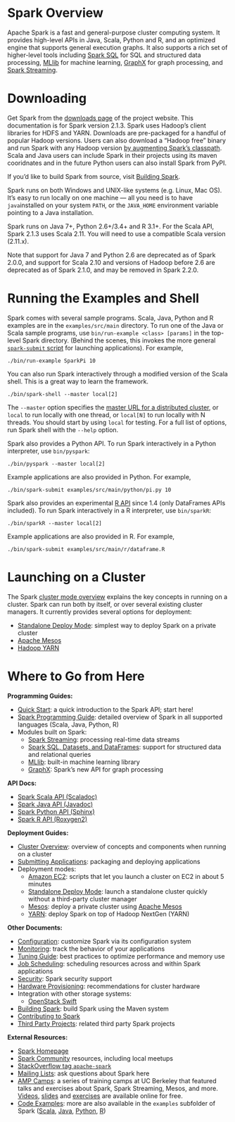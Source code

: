# Spark Overview

Apache Spark is a fast and general-purpose cluster computing system. It provides high-level APIs in Java, Scala, Python and R, and an optimized engine that supports general execution graphs. It also supports a rich set of higher-level tools including [Spark SQL](http://spark.apache.org/docs/2.1.3/sql-programming-guide.html) for SQL and structured data processing, [MLlib](http://spark.apache.org/docs/2.1.3/ml-guide.html) for machine learning, [GraphX](http://spark.apache.org/docs/2.1.3/graphx-programming-guide.html) for graph processing, and [Spark Streaming](http://spark.apache.org/docs/2.1.3/streaming-programming-guide.html).

# Downloading

Get Spark from the [downloads page](http://spark.apache.org/downloads.html) of the project website. This documentation is for Spark version 2.1.3. Spark uses Hadoop’s client libraries for HDFS and YARN. Downloads are pre-packaged for a handful of popular Hadoop versions. Users can also download a “Hadoop free” binary and run Spark with any Hadoop version [by augmenting Spark’s classpath](http://spark.apache.org/docs/2.1.3/hadoop-provided.html). Scala and Java users can include Spark in their projects using its maven cooridnates and in the future Python users can also install Spark from PyPI.

If you’d like to build Spark from source, visit [Building Spark](http://spark.apache.org/docs/2.1.3/building-spark.html).

Spark runs on both Windows and UNIX-like systems (e.g. Linux, Mac OS). It’s easy to run locally on one machine — all you need is to have `java`installed on your system `PATH`, or the `JAVA_HOME` environment variable pointing to a Java installation.

Spark runs on Java 7+, Python 2.6+/3.4+ and R 3.1+. For the Scala API, Spark 2.1.3 uses Scala 2.11. You will need to use a compatible Scala version (2.11.x).

Note that support for Java 7 and Python 2.6 are deprecated as of Spark 2.0.0, and support for Scala 2.10 and versions of Hadoop before 2.6 are deprecated as of Spark 2.1.0, and may be removed in Spark 2.2.0.

# Running the Examples and Shell

Spark comes with several sample programs. Scala, Java, Python and R examples are in the `examples/src/main` directory. To run one of the Java or Scala sample programs, use `bin/run-example <class> [params]` in the top-level Spark directory. (Behind the scenes, this invokes the more general [`spark-submit` script](http://spark.apache.org/docs/2.1.3/submitting-applications.html) for launching applications). For example,

```
./bin/run-example SparkPi 10
```

You can also run Spark interactively through a modified version of the Scala shell. This is a great way to learn the framework.

```
./bin/spark-shell --master local[2]
```

The `--master` option specifies the [master URL for a distributed cluster](http://spark.apache.org/docs/2.1.3/submitting-applications.html#master-urls), or `local` to run locally with one thread, or `local[N]` to run locally with N threads. You should start by using `local` for testing. For a full list of options, run Spark shell with the `--help` option.

Spark also provides a Python API. To run Spark interactively in a Python interpreter, use `bin/pyspark`:

```
./bin/pyspark --master local[2]
```

Example applications are also provided in Python. For example,

```
./bin/spark-submit examples/src/main/python/pi.py 10
```

Spark also provides an experimental [R API](http://spark.apache.org/docs/2.1.3/sparkr.html) since 1.4 (only DataFrames APIs included). To run Spark interactively in a R interpreter, use `bin/sparkR`:

```
./bin/sparkR --master local[2]
```

Example applications are also provided in R. For example,

```
./bin/spark-submit examples/src/main/r/dataframe.R
```

# Launching on a Cluster

The Spark [cluster mode overview](http://spark.apache.org/docs/2.1.3/cluster-overview.html) explains the key concepts in running on a cluster. Spark can run both by itself, or over several existing cluster managers. It currently provides several options for deployment:

- [Standalone Deploy Mode](http://spark.apache.org/docs/2.1.3/spark-standalone.html): simplest way to deploy Spark on a private cluster
- [Apache Mesos](http://spark.apache.org/docs/2.1.3/running-on-mesos.html)
- [Hadoop YARN](http://spark.apache.org/docs/2.1.3/running-on-yarn.html)

# Where to Go from Here

**Programming Guides:**

- [Quick Start](http://spark.apache.org/docs/2.1.3/quick-start.html): a quick introduction to the Spark API; start here!
- [Spark Programming Guide](http://spark.apache.org/docs/2.1.3/programming-guide.html): detailed overview of Spark in all supported languages (Scala, Java, Python, R)
- Modules built on Spark:
  - [Spark Streaming](http://spark.apache.org/docs/2.1.3/streaming-programming-guide.html): processing real-time data streams
  - [Spark SQL, Datasets, and DataFrames](http://spark.apache.org/docs/2.1.3/sql-programming-guide.html): support for structured data and relational queries
  - [MLlib](http://spark.apache.org/docs/2.1.3/ml-guide.html): built-in machine learning library
  - [GraphX](http://spark.apache.org/docs/2.1.3/graphx-programming-guide.html): Spark’s new API for graph processing

**API Docs:**

- [Spark Scala API (Scaladoc)](http://spark.apache.org/docs/2.1.3/api/scala/index.html#org.apache.spark.package)
- [Spark Java API (Javadoc)](http://spark.apache.org/docs/2.1.3/api/java/index.html)
- [Spark Python API (Sphinx)](http://spark.apache.org/docs/2.1.3/api/python/index.html)
- [Spark R API (Roxygen2)](http://spark.apache.org/docs/2.1.3/api/R/index.html)

**Deployment Guides:**

- [Cluster Overview](http://spark.apache.org/docs/2.1.3/cluster-overview.html): overview of concepts and components when running on a cluster
- [Submitting Applications](http://spark.apache.org/docs/2.1.3/submitting-applications.html): packaging and deploying applications
- Deployment modes:
  - [Amazon EC2](https://github.com/amplab/spark-ec2): scripts that let you launch a cluster on EC2 in about 5 minutes
  - [Standalone Deploy Mode](http://spark.apache.org/docs/2.1.3/spark-standalone.html): launch a standalone cluster quickly without a third-party cluster manager
  - [Mesos](http://spark.apache.org/docs/2.1.3/running-on-mesos.html): deploy a private cluster using [Apache Mesos](http://mesos.apache.org/)
  - [YARN](http://spark.apache.org/docs/2.1.3/running-on-yarn.html): deploy Spark on top of Hadoop NextGen (YARN)

**Other Documents:**

- [Configuration](http://spark.apache.org/docs/2.1.3/configuration.html): customize Spark via its configuration system
- [Monitoring](http://spark.apache.org/docs/2.1.3/monitoring.html): track the behavior of your applications
- [Tuning Guide](http://spark.apache.org/docs/2.1.3/tuning.html): best practices to optimize performance and memory use
- [Job Scheduling](http://spark.apache.org/docs/2.1.3/job-scheduling.html): scheduling resources across and within Spark applications
- [Security](http://spark.apache.org/docs/2.1.3/security.html): Spark security support
- [Hardware Provisioning](http://spark.apache.org/docs/2.1.3/hardware-provisioning.html): recommendations for cluster hardware
- Integration with other storage systems:
  - [OpenStack Swift](http://spark.apache.org/docs/2.1.3/storage-openstack-swift.html)
- [Building Spark](http://spark.apache.org/docs/2.1.3/building-spark.html): build Spark using the Maven system
- [Contributing to Spark](http://spark.apache.org/contributing.html)
- [Third Party Projects](http://spark.apache.org/third-party-projects.html): related third party Spark projects

**External Resources:**

- [Spark Homepage](http://spark.apache.org/)
- [Spark Community](http://spark.apache.org/community.html) resources, including local meetups
- [StackOverflow tag `apache-spark`](http://stackoverflow.com/questions/tagged/apache-spark)
- [Mailing Lists](http://spark.apache.org/mailing-lists.html): ask questions about Spark here
- [AMP Camps](http://ampcamp.berkeley.edu/): a series of training camps at UC Berkeley that featured talks and exercises about Spark, Spark Streaming, Mesos, and more. [Videos](http://ampcamp.berkeley.edu/6/), [slides](http://ampcamp.berkeley.edu/6/) and [exercises](http://ampcamp.berkeley.edu/6/exercises/) are available online for free.
- [Code Examples](http://spark.apache.org/examples.html): more are also available in the `examples` subfolder of Spark ([Scala](https://github.com/apache/spark/tree/master/examples/src/main/scala/org/apache/spark/examples), [Java](https://github.com/apache/spark/tree/master/examples/src/main/java/org/apache/spark/examples), [Python](https://github.com/apache/spark/tree/master/examples/src/main/python), [R](https://github.com/apache/spark/tree/master/examples/src/main/r))